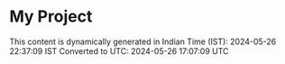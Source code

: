 # My Project

This content is dynamically generated in Indian Time (IST): 2024-05-26 22:37:09 IST
Converted to UTC: 2024-05-26 17:07:09 UTC
